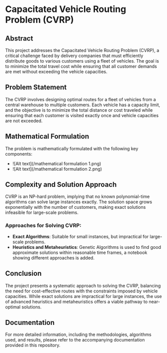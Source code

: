 # Capacitated Vehicle Routing Problem (CVRP)

## Abstract
This project addresses the Capacitated Vehicle Routing Problem (CVRP), a critical challenge faced by delivery companies that must efficiently distribute goods to various customers using a fleet of vehicles. The goal is to minimize the total travel cost while ensuring that all customer demands are met without exceeding the vehicle capacities.

## Problem Statement
The CVRP involves designing optimal routes for a fleet of vehicles from a central warehouse to multiple customers. Each vehicle has a capacity limit, and the objective is to minimize the total distance or cost traveled while ensuring that each customer is visited exactly once and vehicle capacities are not exceeded.

## Mathematical Formulation
The problem is mathematically formulated with the following key components:

- ![Alt text](/mathematical formulation 1.png)
- ![Alt text](/mathematical formulation 2.png)


## Complexity and Solution Approach
CVRP is an NP-hard problem, implying that no known polynomial-time algorithms can solve large instances exactly. The solution space grows exponentially with the number of customers, making exact solutions infeasible for large-scale problems. 

### Approaches for Solving CVRP:
- **Exact Algorithms**: Suitable for small instances, but impractical for large-scale problems.
- **Heuristics and Metaheuristics**: Genetic Algorithms is used to find good approximate solutions within reasonable time frames, a notebook showing different approaches is added.



## Conclusion
The project presents a systematic approach to solving the CVRP, balancing the need for cost-effective routes with the constraints imposed by vehicle capacities. While exact solutions are impractical for large instances, the use of advanced heuristics and metaheuristics offers a viable pathway to near-optimal solutions.

## Documentation
For more detailed information, including the methodologies, algorithms used, and results, please refer to the accompanying documentation provided in this repository.
